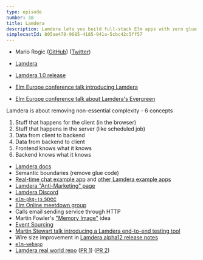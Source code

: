 ```yaml
---
type: episode
number: 38
title: Lamdera
description: Lamdera lets you build full-stack Elm apps with zero glue code. We discuss the philosophy and the 1.0 release with Mario Rogic.
simplecastId: 805ae470-9685-4185-941a-5cbc42c5ff57
---
```


- Mario Rogic ([GitHub](https://github.com/supermario)) ([Twitter](https://twitter.com/realmario))

- [Lamdera](http://lamdera.com/)
- [Lamdera 1.0 release](https://discourse.elm-lang.org/t/lamdera-a-year-in-review-v1-0-0-paid-plans-carbon-mission-and-more/7584)
- [Elm Europe conference talk introducing Lamdera](https://www.youtube.com/watch?v=nSrucNcwlA8)
- [Elm Europe conference talk about Lamdera's Evergreen](https://www.youtube.com/watch?v=4T6nZffnfzg)

Lamdera is about removing non-essential complexity - 6 concepts

1. Stuff that happens for the client (in the browser)
2. Stuff that happens in the server (like scheduled job)
3. Data from client to backend
4. Data from backend to client
5. Frontend knows what it knows
6. Backend knows what it knows

- [Lamdera docs](https://dashboard.lamdera.app/docs)
- Semantic boundaries (remove glue code)
- [Real-time chat example app](https://github.com/lamdera/example-apps/tree/master/chat) and [other Lamdera example apps](https://dashboard.lamdera.app/docs/examples)
- [Lamdera "Anti-Marketing" page](https://dashboard.lamdera.app/shouldnt-use)
- [Lamdera Discord](https://dashboard.lamdera.app/docs/discuss)
- [`elm-pkg-js` spec](https://github.com/supermario/elm-pkg-js)
- [Elm Online meetdown group](https://meetdown.app/group/10561/Elm-Online-Meetup)
- Calls email sending service through HTTP
- Martin Fowler's ["Memory Image"](https://martinfowler.com/bliki/MemoryImage.html) idea
- [Event Sourcing](https://martinfowler.com/eaaDev/EventSourcing.html)
- [Martin Stewart talk introducing a Lamdera end-to-end testing tool](https://www.youtube.com/watch?v=3Nn5meBieh4)
- Wire size improvement in [Lamdera alpha12 release notes](https://dashboard.lamdera.app/releases/alpha12)
- [`elm-webapp`](https://package.elm-lang.org/packages/choonkeat/elm-webapp/latest/)
- [Lamdera real world repo](https://github.com/supermario/lamdera-realworld) ([PR 1](https://github.com/supermario/lamdera-realworld/pull/1/files)) ([PR 2](https://github.com/supermario/lamdera-realworld/pull/2/files))
